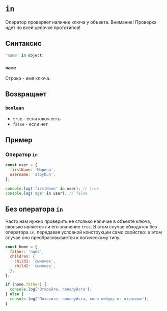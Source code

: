 # `in`

Оператор проверяет наличие ключа у объекта. Внимание! Проверка идет по всей цепочке прототипов!

## Синтаксис

```js
'name' in object;
```

### `name`

Строка - имя ключа.

## Возвращает

### `boolean`

- `true` - если ключ есть
- `false` - если нет

## Пример

### Оператор `in`

```js
const user = {
  firstName: 'Марина',
  username: 'zloyDuh',
};

console.log('firstName' in user); // true
console.log('age' in user); // false
```

## Без оператора `in`

Часто нам нужно проверить не столько наличие в объекте ключа, сколько является ли его значение `true`. В этом случае обходятся без оператора `in`, передавая условной конструкции само свойство: в этом случае оно преобразовывается к логическому типу.

```js
const home = {
  father: 'папа',
  children: {
    child1: 'сыночек',
    child2: 'сыночек',
  },
};

if (home.father) {
  console.log('Откройте, пожалуйста');
} else {
  console.log('Позовите, пожалуйста, кого-нибудь из взрослых');
}
```
